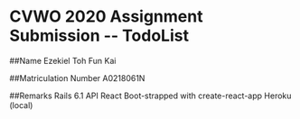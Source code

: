 # CVWO 2020 Assignment Submission -- TodoList

##Name
Ezekiel Toh Fun Kai

##Matriculation Number
A0218061N

##Remarks
Rails 6.1 API
React Boot-strapped with create-react-app
Heroku (local)